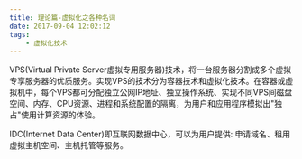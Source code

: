 ```yaml
---
title: 理论篇-虚拟化之各种名词
date: 2017-09-04 12:02:12
tags:
    - 虚拟化技术
---
```


VPS(Virtual Private Server虚拟专用服务器)技术，将一台服务器分割成多个虚拟专享服务器的优质服务。实现VPS的技术分为容器技术和虚拟化技术。在容器或虚拟机中，每个VPS都可分配独立公网IP地址、独立操作系统、实现不同VPS间磁盘空间、内存、CPU资源、进程和系统配置的隔离，为用户和应用程序模拟出"独占"使用计算资源的体验。


IDC(Internet Data Center)即互联网数据中心，可以为用户提供: 申请域名、租用虚拟主机空间、主机托管等服务。
